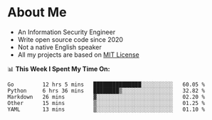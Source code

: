 # About Me

- An Information Security Engineer
- Write open source code since 2020
- Not a native English speaker
- All my projects are based on [MIT License](https://opensource.org/licenses/MIT)

📊 **This Week I Spent My Time On:**
<!--START_SECTION:waka-->
```text
Go         12 hrs 5 mins   ███████████████░░░░░░░░░░   60.05 % 
Python     6 hrs 36 mins   ████████▒░░░░░░░░░░░░░░░░   32.82 % 
Markdown   26 mins         ▓░░░░░░░░░░░░░░░░░░░░░░░░   02.20 % 
Other      15 mins         ▒░░░░░░░░░░░░░░░░░░░░░░░░   01.25 % 
YAML       13 mins         ▒░░░░░░░░░░░░░░░░░░░░░░░░   01.10 % 
```
<!--END_SECTION:waka-->

